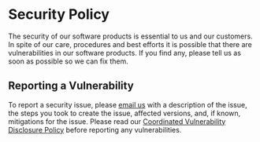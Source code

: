 # Security Policy

The security of our software products is essential to us and our customers. In spite of our care, procedures and best efforts it is possible that there are vulnerabilities in our software products. If you find any, please tell us as soon as possible so we can fix them.

## Reporting a Vulnerability

To report a security issue, please [email us](mailto:security@really-simple-plugins.com) with a description of the issue, the steps you took to create the issue, affected versions, and, if known, mitigations for the issue.
Please read our [Coordinated Vulnerability Disclosure Policy](https://really-simple-plugins.com/security) before reporting any vulnerabilities.